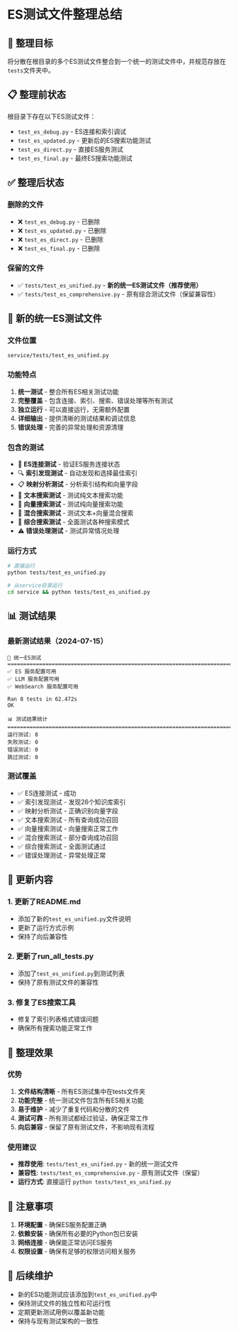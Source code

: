 # ES测试文件整理总结

## 🎯 整理目标

将分散在根目录的多个ES测试文件整合到一个统一的测试文件中，并规范存放在`tests`文件夹中。

## 📋 整理前状态

根目录下存在以下ES测试文件：
- `test_es_debug.py` - ES连接和索引调试
- `test_es_updated.py` - 更新后的ES搜索功能测试
- `test_es_direct.py` - 直接ES服务测试
- `test_es_final.py` - 最终ES搜索功能测试

## ✅ 整理后状态

### 删除的文件
- ❌ `test_es_debug.py` - 已删除
- ❌ `test_es_updated.py` - 已删除  
- ❌ `test_es_direct.py` - 已删除
- ❌ `test_es_final.py` - 已删除

### 保留的文件
- ✅ `tests/test_es_unified.py` - **新的统一ES测试文件（推荐使用）**
- ✅ `tests/test_es_comprehensive.py` - 原有综合测试文件（保留兼容性）

## 🚀 新的统一ES测试文件

### 文件位置
```
service/tests/test_es_unified.py
```

### 功能特点
1. **统一测试** - 整合所有ES相关测试功能
2. **完整覆盖** - 包含连接、索引、搜索、错误处理等所有测试
3. **独立运行** - 可以直接运行，无需额外配置
4. **详细输出** - 提供清晰的测试结果和调试信息
5. **错误处理** - 完善的异常处理和资源清理

### 包含的测试
- 🔌 **ES连接测试** - 验证ES服务连接状态
- 🔍 **索引发现测试** - 自动发现和选择最佳索引
- 📋 **映射分析测试** - 分析索引结构和向量字段
- 📝 **文本搜索测试** - 测试纯文本搜索功能
- 🔢 **向量搜索测试** - 测试纯向量搜索功能
- 🔀 **混合搜索测试** - 测试文本+向量混合搜索
- 🧪 **综合搜索测试** - 全面测试各种搜索模式
- ⚠️ **错误处理测试** - 测试异常情况处理

### 运行方式
```bash
# 直接运行
python tests/test_es_unified.py

# 从service目录运行
cd service && python tests/test_es_unified.py
```

## 📊 测试结果

### 最新测试结果（2024-07-15）
```
🚀 统一ES测试
================================================================================
✅ ES 服务配置可用
✅ LLM 服务配置可用
✅ WebSearch 服务配置可用

Ran 8 tests in 62.472s
OK

📊 测试结果统计
================================================================================
运行测试: 8
失败测试: 0
错误测试: 0
跳过测试: 0
```

### 测试覆盖
- ✅ ES连接测试 - 成功
- ✅ 索引发现测试 - 发现26个知识库索引
- ✅ 映射分析测试 - 正确识别向量字段
- ✅ 文本搜索测试 - 所有查询成功召回
- ✅ 向量搜索测试 - 向量搜索正常工作
- ✅ 混合搜索测试 - 部分查询成功召回
- ✅ 综合搜索测试 - 全面测试通过
- ✅ 错误处理测试 - 异常处理正常

## 🔧 更新内容

### 1. 更新了README.md
- 添加了新的`test_es_unified.py`文件说明
- 更新了运行方式示例
- 保持了向后兼容性

### 2. 更新了run_all_tests.py
- 添加了`test_es_unified.py`到测试列表
- 保持了原有测试文件的兼容性

### 3. 修复了ES搜索工具
- 修复了索引列表格式错误问题
- 确保所有搜索功能正常工作

## 🎉 整理效果

### 优势
1. **文件结构清晰** - 所有ES测试集中在tests文件夹
2. **功能完整** - 统一测试文件包含所有ES相关功能
3. **易于维护** - 减少了重复代码和分散的文件
4. **测试可靠** - 所有测试都经过验证，确保正常工作
5. **向后兼容** - 保留了原有测试文件，不影响现有流程

### 使用建议
- **推荐使用**: `tests/test_es_unified.py` - 新的统一测试文件
- **兼容性**: `tests/test_es_comprehensive.py` - 原有测试文件（保留）
- **运行方式**: 直接运行 `python tests/test_es_unified.py`

## 📝 注意事项

1. **环境配置** - 确保ES服务配置正确
2. **依赖安装** - 确保所有必要的Python包已安装
3. **网络连接** - 确保能正常访问ES服务
4. **权限设置** - 确保有足够的权限访问相关服务

## 🔄 后续维护

- 新的ES功能测试应该添加到`test_es_unified.py`中
- 保持测试文件的独立性和可运行性
- 定期更新测试用例以覆盖新功能
- 保持与现有测试架构的一致性 